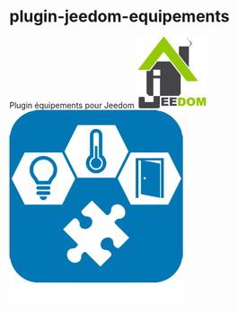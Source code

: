 # plugin-jeedom-equipements
Plugin équipements pour Jeedom
![Logo Jeedom](docs/images/jeedom.png "Logo Jeedom")
![Logo plugin](docs/images/equipements_icon.png "Logo plugin")
